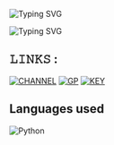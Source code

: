 

![Typing SVG](https://readme-typing-svg.herokuapp.com?font=Fira+Code&size=30&pause=1000&color=0216F7&random=false&width=435&lines=HELLO+BROTHER)

![Typing SVG](https://readme-typing-svg.herokuapp.com?font=Fira+Code&size=30&pause=1000&color=F71111&random=false&width=435&lines=MY+GITHUB+PROFILE)

## 𝙻𝙸𝙽𝙺𝚂 :
[![CHANNEL](https://img.shields.io/badge/-CHANNEL-red)](https://t.me/TERMUXTOOLMYANMAR)
[![GP](https://img.shields.io/badge/-GP-green)](https://t.me/Termuxtoolgroup)
[![KEY](https://img.shields.io/badge/-KEY-brown)](https://t.me/KILLER_MY)


## Languages used
![Python](https://img.shields.io/badge/-Python-blue?logo=python&logoColor=blue)
